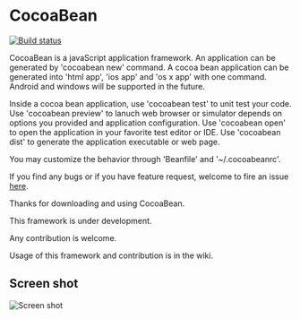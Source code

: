 # CocoaBean
[![Build status](https://travis-ci.org/cheunghy/CocoaBean.svg?branch=master)](https://travis-ci.org/cheunghy/CocoaBean)

CocoaBean is a javaScript application framework. An application can be generated by 'cocoabean new' command. A cocoa bean application can be generated into 'html app', 'ios app' and 'os x app' with one command. Android and windows will be supported in the future.

Inside a cocoa bean application, use 'cocoabean test' to unit test your code. Use 'cocoabean preview' to lanuch web browser or simulator depends on options you provided and application configuration. Use 'cocoabean open' to open the application in your favorite test editor or IDE. Use 'cocoabean dist' to generate the application executable or web page.

You may customize the behavior through 'Beanfile' and '~/.cocoabeanrc'.

If you find any bugs or if you have feature request, welcome to fire an issue [here](https://github.com/cheunghy/CocoaBean/issues).

Thanks for downloading and using CocoaBean.


This framework is under development.

Any contribution is welcome.

Usage of this framework and contribution is in the wiki.

## Screen shot
![Screen shot](https://raw.githubusercontent.com/cheunghy/CocoaBean/master/sshot.png)
